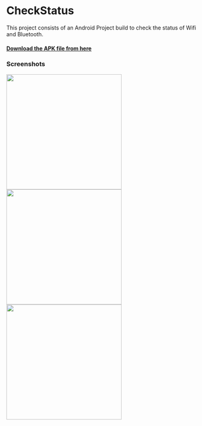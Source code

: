 # CheckStatus
This project consists of an Android Project build to check the status of Wifi and Bluetooth. 

#### [Download the APK file from here](https://github.com/kavinraju/CheckStatus/raw/main/app/release/app-release.apk)


### Screenshots
<a href="https://user-images.githubusercontent.com/24537737/108223149-827d1780-715f-11eb-8f5e-9c426d6597be.png"><img src="https://user-images.githubusercontent.com/24537737/108223149-827d1780-715f-11eb-8f5e-9c426d6597be.png" width="300px"/></a>
<a href="https://user-images.githubusercontent.com/24537737/108223679-0f27d580-7160-11eb-8f1f-ee9895c75fa2.png"><img src="https://user-images.githubusercontent.com/24537737/108223679-0f27d580-7160-11eb-8f1f-ee9895c75fa2.png" width="300px"/></a>
<a href="https://user-images.githubusercontent.com/24537737/108223798-3088c180-7160-11eb-82e9-e03cebf5463a.png"><img src="https://user-images.githubusercontent.com/24537737/108223798-3088c180-7160-11eb-82e9-e03cebf5463a.png" width="300px"/></a>
